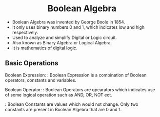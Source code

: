 # <center> Boolean Algebra</center>

 - Boolean Algebra was invented by George Boole in 1854.
 - It only uses binary numbers 0 and 1, which indicates low and high respectively.
 - Used to analyze and simplify Digital or Logic circuit.
 - Also known as Binary Algebra or Logical Algebra.
 - It is mathematics of digital logic. 

## Basic Operations
Boolean Expression:
: Boolean Expression is a combination of Boolean operators, constants and variables.

Boolean Operator:
: Boolean Operators are opearators which indicates use of some logical operation such as AND, OR, NOT ect.

: Boolean Constants are values which would not change. Only two constants are present in Boolean Algebra that are 0 and 1.

<!--stackedit_data:
eyJoaXN0b3J5IjpbMTMyOTc0NzgyMl19
-->
